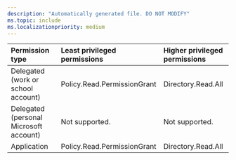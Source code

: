 ```yaml
---
description: "Automatically generated file. DO NOT MODIFY"
ms.topic: include
ms.localizationpriority: medium
---
```


|Permission type|Least privileged permissions|Higher privileged permissions|
|:---|:---|:---|
|Delegated (work or school account)|Policy.Read.PermissionGrant|Directory.Read.All|
|Delegated (personal Microsoft account)|Not supported.|Not supported.|
|Application|Policy.Read.PermissionGrant|Directory.Read.All|

